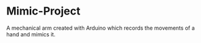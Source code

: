 # Mimic-Project
A mechanical arm created with Arduino which records the movements of a hand and mimics it.


